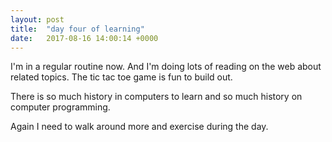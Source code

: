```yaml
---
layout: post
title:  "day four of learning"
date:   2017-08-16 14:00:14 +0000
---
```



I'm in a regular routine now.  And I'm doing lots of reading on the web about related topics.  The tic tac toe game is fun to build out.

There is so much history in computers to learn and so much history on computer programming.

Again I need to walk around more and exercise during the day.


